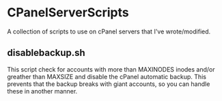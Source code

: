 # CPanelServerScripts
A collection of scripts to use on cPanel servers that I've wrote/modified.

## disablebackup.sh
This script check for accounts with more than MAXINODES inodes and/or greather than MAXSIZE and disable the cPanel automatic backup. This prevents that the backup breaks with giant accounts, so you can handle these in another manner.
